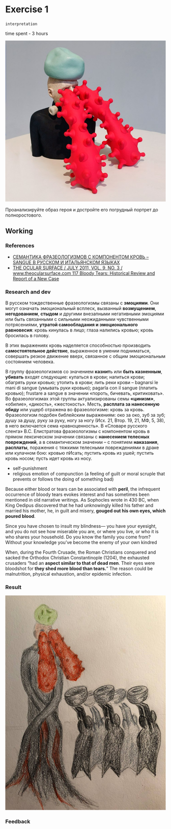 # Exercise 1

`interpretation` 

time spent - 3 hours

![exercise1](exercise1.jpg)

Проанализируйте образ героя и достройте его погрудный портрет до полноростового.

## Working

### References
- [СЕМАНТИКА ФРАЗЕОЛОГИЗМОВ С КОМПОНЕНТОМ КРОВЬ – SANGUE В РУССКОМ И ИТАЛЬЯНСКОМ ЯЗЫКАХ](https://elib.bsu.by/bitstream/123456789/217733/1/310-317.pdf)
- [THE OCULAR SURFACE / JULY 2011, VOL. 9, NO. 3 / www.theocularsurface.com 117 Bloody Tears: Historical Review and Report of a New Case](https://coek.info/pdf-bloody-tears-historical-review-and-report-of-a-new-case-.html)

### Research and dev

В русском тождественные фразеологизмы связаны с **эмоциями**. Они могут
означать эмоциональный всплеск, вызванный **возмущением**,
**негодованием**, **стыдом** и другими внезапными негативными эмоциями
или быть связанными с сильными неожиданными чувственными
потрясениями, **утратой самообладания и эмоционального равновесия**:
кровь кинулась в лицо; глаза налились кровью; кровь бросилась в голову.

В этих выражениях кровь наделяется способностью производить **самостоятельное действие**, выраженное в
умении подниматься, совершать резкое движение вверх, связанное с общим эмоциональным состоянием человека.

В группу фразеологизмов со значением **казнит**ь или **быть казненным**, **убивать** входят следующие: купаться в крови; напиться крови;
обагрять руки кровью; утопить в крови; лить реки крови – bagnarsi le
mani di sangue (умывать руки кровью); pagarla con il sangue (платить
кровью); frustare a sangue в значении «пороть, бичевать, критиковать».
Во фразеологизмах этой группы актуализированы семы **«цинизм»**,
«обилие», «дикость», «жестокость». Месть, **расплата за нанесенную обиду** или ущерб отражена во фразеологизме: кровь за кровь. 
Фразеологизм подобен библейским выражениям: око за око, зуб за зуб; душу за
душу, руку за руку, ногу за ногу (Исх. 21, Втор. 19, 21, МФ, 5, 38), в него
включается сема «равноценность». В «Словаре русского сленга» В.С.
Елистратова фразеологизмы с компонентом кровь в прямом лексическом значении 
связаны с **нанесением телесных повреждений**, а в семантическом значении – с понятием **наказания**, **расплаты**, поражения с
тяжкими телесными повреждениями в драке или кулачном бою: кровью пИсать; пустить кровь из ушей; пустить кровь носом; пусть идет
кровь из носу.

- self-punishment
- religious emotion of compunction (a feeling of guilt or moral scruple that prevents or follows the doing of something bad)

Because either blood or tears can be associated with **peril**, the infrequent occurrence of bloody tears
evokes interest and has sometimes been mentioned in old narrative writings. As Sophocles wrote in 430 BC,
when King Oedipus discovered that he had unknowingly killed his father and married his mother, he, in guilt
and misery, **gouged out his own eyes, which poured blood**.

Since you have chosen to insult my blindness—
you have your eyesight, and you do not see
how miserable you are, or where you live,
or who it is who shares your household.
Do you know the family you come from?
Without your knowledge you’ve become
the enemy of your own kindred 

When, during the Fourth Crusade, the Roman Christians conquered and
sacked the Orthodox Christian Constantinople (1204), the exhausted crusaders “had an **aspect similar to that of dead men**. 
Their eyes were bloodshot for **they shed more blood than tears.**” The reason could be malnutrition, physical
exhaustion, and/or epidemic infection.

### Result

![result](result-exercise1.jpg)


### Feedback